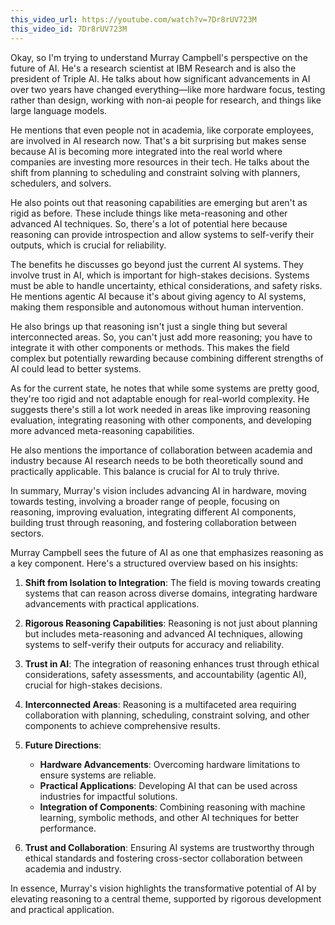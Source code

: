 ```yaml
---
this_video_url: https://youtube.com/watch?v=7Dr8rUV723M
this_video_id: 7Dr8rUV723M
---
```

<think>
Okay, so I'm trying to understand Murray Campbell's perspective on the future of AI. He's a research scientist at IBM Research and is also the president of Triple AI. He talks about how significant advancements in AI over two years have changed everything—like more hardware focus, testing rather than design, working with non-ai people for research, and things like large language models.

He mentions that even people not in academia, like corporate employees, are involved in AI research now. That's a bit surprising but makes sense because AI is becoming more integrated into the real world where companies are investing more resources in their tech. He talks about the shift from planning to scheduling and constraint solving with planners, schedulers, and solvers.

He also points out that reasoning capabilities are emerging but aren't as rigid as before. These include things like meta-reasoning and other advanced AI techniques. So, there's a lot of potential here because reasoning can provide introspection and allow systems to self-verify their outputs, which is crucial for reliability.

The benefits he discusses go beyond just the current AI systems. They involve trust in AI, which is important for high-stakes decisions. Systems must be able to handle uncertainty, ethical considerations, and safety risks. He mentions agentic AI because it's about giving agency to AI systems, making them responsible and autonomous without human intervention.

He also brings up that reasoning isn't just a single thing but several interconnected areas. So, you can't just add more reasoning; you have to integrate it with other components or methods. This makes the field complex but potentially rewarding because combining different strengths of AI could lead to better systems.

As for the current state, he notes that while some systems are pretty good, they're too rigid and not adaptable enough for real-world complexity. He suggests there's still a lot work needed in areas like improving reasoning evaluation, integrating reasoning with other components, and developing more advanced meta-reasoning capabilities.

He also mentions the importance of collaboration between academia and industry because AI research needs to be both theoretically sound and practically applicable. This balance is crucial for AI to truly thrive.

In summary, Murray's vision includes advancing AI in hardware, moving towards testing, involving a broader range of people, focusing on reasoning, improving evaluation, integrating different AI components, building trust through reasoning, and fostering collaboration between sectors.
</think>

Murray Campbell sees the future of AI as one that emphasizes reasoning as a key component. Here's a structured overview based on his insights:

1. **Shift from Isolation to Integration**: The field is moving towards creating systems that can reason across diverse domains, integrating hardware advancements with practical applications.

2. **Rigorous Reasoning Capabilities**: Reasoning is not just about planning but includes meta-reasoning and advanced AI techniques, allowing systems to self-verify their outputs for accuracy and reliability.

3. **Trust in AI**: The integration of reasoning enhances trust through ethical considerations, safety assessments, and accountability (agentic AI), crucial for high-stakes decisions.

4. **Interconnected Areas**: Reasoning is a multifaceted area requiring collaboration with planning, scheduling, constraint solving, and other components to achieve comprehensive results.

5. **Future Directions**:
   - **Hardware Advancements**: Overcoming hardware limitations to ensure systems are reliable.
   - **Practical Applications**: Developing AI that can be used across industries for impactful solutions.
   - **Integration of Components**: Combining reasoning with machine learning, symbolic methods, and other AI techniques for better performance.

6. **Trust and Collaboration**: Ensuring AI systems are trustworthy through ethical standards and fostering cross-sector collaboration between academia and industry.

In essence, Murray's vision highlights the transformative potential of AI by elevating reasoning to a central theme, supported by rigorous development and practical application.
